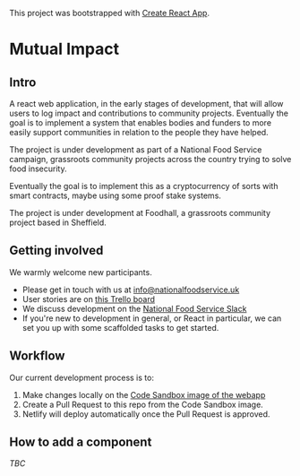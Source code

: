 This project was bootstrapped with [Create React App](https://github.com/facebookincubator/create-react-app).

# Mutual Impact

## Intro

A react web application, in the early stages of development, that will allow users to log impact and contributions to community projects. Eventually the goal is to implement a system that enables bodies and funders to more easily support communities in relation to the people they have helped.


The project is under development as part of a National Food Service campaign, grassroots community projects across the country trying to solve food insecurity.

Eventually the goal is to implement this as a cryptocurrency of sorts with smart contracts, maybe using some proof stake systems.

The project is under development at Foodhall, a grassroots community project based in Sheffield.

## Getting involved

We warmly welcome new participants.

- Please get in touch with us at [info@nationalfoodservice.uk](mailto:info@nationalfoodservice.uk)
- User stories are on [this Trello board](https://trello.com/b/6yiDv1ZW/mutual-impact)
- We discuss development on the [National Food Service Slack](national-food-service.slack.com)
- If you're new to development in general, or React in particular, we can set you up with some scaffolded tasks to get started.

## Workflow

Our current development process is to:
1. Make changes locally on the [Code Sandbox image of the webapp]( https://codesandbox.io/s/mutual-impact-feed-mvdl7)
2. Create a Pull Request to this repo from the Code Sandbox image.
3. Netlify will deploy automatically once the Pull Request is approved.

## How to add a component
*TBC*

